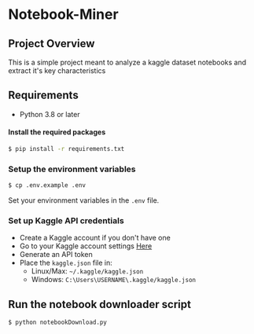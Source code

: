 # Notebook-Miner

## Project Overview
This is a simple project meant to analyze a kaggle dataset notebooks and extract it's key characteristics

## Requirements
- Python 3.8 or later

#### Install the required packages

```bash
$ pip install -r requirements.txt
```

### Setup the environment variables

```bash
$ cp .env.example .env
```

Set your environment variables in the `.env` file.

### Set up Kaggle API credentials
- Create a Kaggle account if you don't have one
- Go to your Kaggle account settings [Here](https://www.kaggle.com/account)
- Generate an API token
- Place the `kaggle.json` file in:
    - Linux/Max: `~/.kaggle/kaggle.json`
    - Windows: `C:\Users\USERNAME\.kaggle/kaggle.json`

## Run the notebook downloader script

```bash
$ python notebookDownload.py
```
